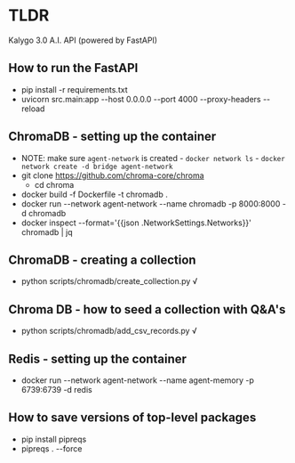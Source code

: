 # TLDR

Kalygo 3.0 A.I. API (powered by FastAPI)

## How to run the FastAPI

- pip install -r requirements.txt
- uvicorn src.main:app --host 0.0.0.0 --port 4000 --proxy-headers --reload

## ChromaDB - setting up the container

- NOTE: make sure `agent-network` is created
      - `docker network ls`
      - `docker network create -d bridge agent-network`
- git clone https://github.com/chroma-core/chroma
    - cd chroma
- docker build -f Dockerfile -t chromadb .
- docker run --network agent-network --name chromadb -p 8000:8000 -d chromadb
- docker inspect --format='{{json .NetworkSettings.Networks}}' chromadb | jq

## ChromaDB - creating a collection

- python scripts/chromadb/create_collection.py √

## Chroma DB - how to seed a collection with Q&A's

- python scripts/chromadb/add_csv_records.py √

## Redis - setting up the container

- docker run --network agent-network --name agent-memory -p 6739:6739 -d redis

## How to save versions of top-level packages

- pip install pipreqs
- pipreqs . --force
